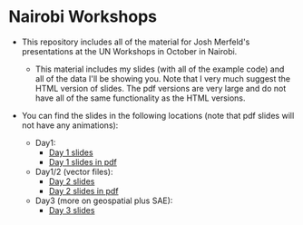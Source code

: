 # Nairobi Workshops

- This repository includes all of the material for Josh Merfeld's presentations at the UN Workshops in October in Nairobi.
  - This material includes my slides (with all of the example code) and all of the data I'll be showing you. Note that I very much suggest the HTML version of slides. The pdf versions are very large and do not have all of the same functionality as the HTML versions.

- You can find the slides in the following locations (note that pdf slides will not have any animations):
  - Day1:
    - [Day 1 slides](https://joshmerfeld.github.io/nairobiworkshops/day1.html)
    - [Day 1 slides in pdf](https://joshmerfeld.github.io/nairobiworkshops/day1.pdf)
  - Day1/2 (vector files):
    - [Day 2 slides](https://joshmerfeld.github.io/nairobiworkshops/day2.html)
    - [Day 2 slides in pdf](https://joshmerfeld.github.io/nairobiworkshops/day2.pdf)
  - Day3 (more on geospatial plus SAE):
    - [Day 3 slides](https://joshmerfeld.github.io/nairobiworkshops/day3.html)

